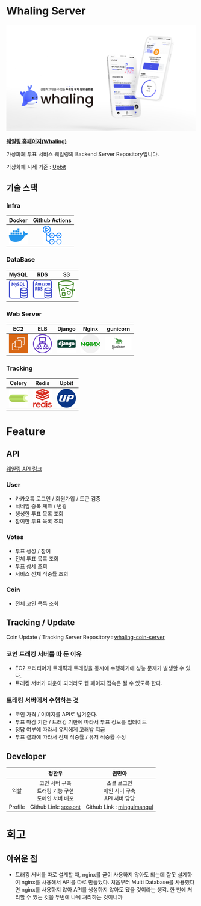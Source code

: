 # Whaling Server

<img src="./images/whaling.png" title="Whaling 화면"/>

**[웨일링 홈페이지(Whaling)](https://whaling.co.kr)**

가상화폐 투표 서비스 웨일링의 Backend Server Repository입니다.

가상화폐 시세 기준 :  [Upbit](https://upbit.com/home)

## 기술 스택

### Infra

|Docker|Github Actions|
|:---:|:---:|
|<img src = "./images/docker.png" width="50px" title="Docker"/>|<img src="./images/githubactions.png" width="50px" title="Github Actions"/>

### DataBase

|MySQL|RDS|S3|
|---|---|---|
|<img src="./images/mysql.png" width="50px"  title= "MySQL"/>|<img src="./images/RDS.png" width="50px"  title="RDS"/>|<img src="./images/S3.png" width="50px"  title="S3" />

### Web Server

|EC2|ELB|Django|Nginx|gunicorn|
|---|---|---|---|---|
|<img src="./images/EC2.png" width="50px"  title="EC2" />|<img src="./images/ELB.png" width="50px"  title="ELB" />|<img src="./images/django.png" width="50px"  title="Django" />|<img src="./images/nginx.png" width="50px"  title="Nginx" />|<img src="./images/gunicorn.png" width="70px"  title="gunicorn" />

### Tracking

|Celery|Redis|Upbit
|---|---|---|
|<img src="./images/celery.png" width="50px"  title="Celery" />|<img src="./images/redis.png" width="50px"  title="Redis" />|<img src="./images/upbit.svg" width="50px"  title="Upbit" />

# Feature

## API

[웨일링 API 링크](https://documenter.getpostman.com/view/18244416/UVXqDXg3)

### User

- 카카오톡 로그인 / 회원가입 / 토큰 검증
- 닉네임 중복 체크 / 변경
- 생성한 투표 목록 조회
- 참여한 투표 목록 조회

### Votes

- 투표 생성 / 참여
- 전체 투표 목록 조회
- 투표 상세 조회
- 서비스 전체 적중률 조회

### Coin

- 전체 코인 목록 조회

## Tracking / Update

Coin Update / Tracking Server Repository : [whaling-coin-server](https://github.com/team-whaling/whaling-coin-server)

### 코인 트래킹 서버를 따 둔 이유

- EC2 프리티어가 트래픽과 트래킹을 동시에 수행하기에 성능 문제가 발생할 수 있다.
- 트래킹 서버가 다운이 되더라도 웹 페이지 접속은 될 수 있도록 한다.

### 트래킹 서버에서 수행하는 것

- 코인 가격 / 이미지를 API로 넘겨준다.
- 투표 마감 기한 / 트래킹 기한에 따라서 투표 정보를 업데이트
- 정답 여부에 따라서 유저에게 고래밥 지급
- 투표 결과에 따라서 전체 적중률 / 유저 적중률 수정

## Developer

|&nbsp;|정환우|권민아|
|:---:|:---:|:---:|
|역할|코인 서버 구축</br>트래킹 기능 구현</br> 도메인 서버 배포|소셜 로그인</br>메인 서버 구축</br>API 서버 담당|
|Profile|Github Link: [sossont](https://github.com/sossont)| Github Link : [mingulmangul](https://github.com/mingulmangul)

# 회고

## 아쉬운 점

- 트래킹 서버를 따로 설계할 때, nginx를 굳이 사용하지 않아도 되는데 잘못 설게하여 nginx를 사용해서 API를 따로 만들었다. 처음부터 Multi Database를 사용했다면 nginx를 사용하지 않아
  API를 생성하지 않아도 됐을 것이라는 생각. 한 번에 처리할 수 있는 것을 두번에 나눠 처리하는 것이니까
